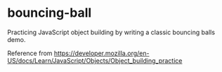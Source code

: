 # bouncing-ball
Practicing JavaScript object building by writing a classic bouncing balls demo.

Reference from https://developer.mozilla.org/en-US/docs/Learn/JavaScript/Objects/Object_building_practice

